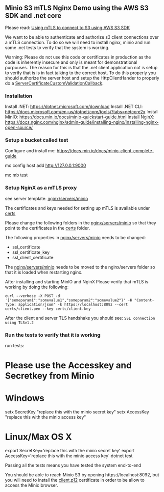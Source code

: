 ## Minio S3 mTLS Nginx Demo using the AWS S3 SDK and .net core

Please read: [Using mTLS to connect to S3 using AWS S3 SDK](https://medium.com/sydseter/using-mtls-to-connect-to-s3-using-java-aws-s3-sdk-95c9c1351b5)

We want to be able to authenticate and authorize s3 client connections over a mTLS connection. To do so we will need to install nginx, minio and run some .net tests to verify that the system is working.

Warning: Please do not use this code or certificates in production as the code is  inherently insecure and only is meant for demonstrational purpouses. The reason for this is that the .net client application not is setup to verify that is is in fact talking to the correct host. To do this properly you should authorize the server host and setup the HttpClientHander to properly do a [ServerCertificateCustomValidationCallback](https://docs.microsoft.com/en-us/dotnet/api/system.net.http.httpclienthandler.servercertificatecustomvalidationcallback?view=netframework-4.8).

### Installation
Install .NET: https://dotnet.microsoft.com/download
Install .NET CLI: https://docs.microsoft.com/en-us/dotnet/core/tools/?tabs=netcore2x
Install MinIO: https://docs.min.io/docs/minio-quickstart-guide.html
Install NginX: https://docs.nginx.com/nginx/admin-guide/installing-nginx/installing-nginx-open-source/

### Setup a bucket called test

Configure and install mc: https://docs.min.io/docs/minio-client-complete-guide

mc config host add <ALIAS> http://127.0.0.1:9000 <YOUR-ACCESS-KEY> <YOUR-SECRET-KEY>

mc mb test

### Setup NginX as a mTLS proxy
see server template: [nginx/servers/minio](./nginx/servers/minio)

The certificates and keys needed for setting up mTLS is available under [certs](./certs)

Please change the following folders in the [nginx/servers/minio](./nginx/servers/minio) so that they point to the certificates in the [certs](./certs) folder.

The following properties in [nginx/servers/minio](./nginx/servers/minio) needs to be changed:

- ssl_certificate
- ssl_certificate_key
- ssl_client_certificate

The [nginx/servers/minio](./nginx/servers/minio) needs to be moved to the nginx/servers folder so that it is loaded when restarting nginx.

After installing and starting MinIO and NginX Please verify that mTLS is working by doing the following:

    curl --verbose -X POST -d '{"someparam1":"somevalue1","someparam2":"somevalue2"}' -H "Content-Type: application/json" -k https://localhost:8092 --cert certs/client.pem --key certs/client.key

After the client and server TLS handshake you should see: `SSL connection using TLSv1.2`

### Run the tests to verify that it is working

run tests:
# Please use the Accesskey and Secretkey from Minio
# Windows
setx SecretKey "replace this with the minio secret key"
setx AccessKey "replace this with the minio access key"
# Linux/Max OS X
export SecretKey='replace this with the minio secret key'
export AccessKey='replace this with the minio access key'
dotnet test

Passing all the tests means you have tested the system end-to-end

You should be able to reach Minio S3 by opening https://localhost:8092, but you will need to install the [client.p12](certs/client.p12) certificate in order to be allow to access the Minio browser.
